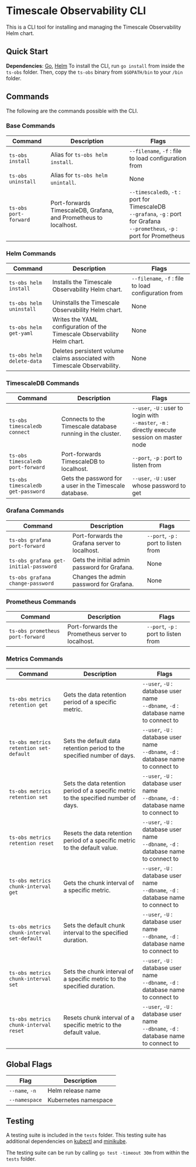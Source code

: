 # Timescale Observability CLI

This is a CLI tool for installing and managing the Timescale Observability Helm chart. 

## Quick Start

__Dependencies__: [Go](https://golang.org/doc/install), [Helm](https://helm.sh/docs/intro/install/)
To install the CLI, run `go install` from inside the `ts-obs` folder. 
Then, copy the `ts-obs` binary from `$GOPATH/bin` to your `/bin` folder. 

## Commands

The following are the commands possible with the CLI. 

### Base Commands

| Command               | Description                                                      | Flags                                                |
|-----------------------|------------------------------------------------------------------|------------------------------------------------------|
| `ts-obs install`      | Alias for `ts-obs helm install`.                                 | `--filename`, `-f` : file to load configuration from |
| `ts-obs uninstall`    | Alias for `ts-obs helm unintall`.                                | None                                                 |
| `ts-obs port-forward` | Port-forwards TimescaleDB, Grafana, and Prometheus to localhost. | `--timescaledb`, `-t` : port for TimescaleDB <br> `--grafana`, `-g` : port for Grafana <br> `--prometheus`, `-p` : port for Prometheus |

### Helm Commands

| Command                   | Description                                                               | Flags                                                |
|---------------------------|---------------------------------------------------------------------------|------------------------------------------------------|
| `ts-obs helm install`     | Installs the Timescale Observability Helm chart.                          | `--filename`, `-f` : file to load configuration from |
| `ts-obs helm uninstall`   | Uninstalls the Timescale Observability Helm chart.                        | None                                                 |
| `ts-obs helm get-yaml`    | Writes the YAML configuration of the Timescale Observability Helm chart.  | None                                                 |
| `ts-obs helm delete-data` | Deletes persistent volume claims associated with Timescale Observability. | None                                                 |

### TimescaleDB Commands

| Command                           | Description                                                | Flags                                       |
|-----------------------------------|------------------------------------------------------------|---------------------------------------------|
| `ts-obs timescaledb connect`      | Connects to the Timescale database running in the cluster. | `--user`, `-U` : user to login with <br> `--master`, `-m` : directly execute session on master node |
| `ts-obs timescaledb port-forward` | Port-forwards TimescaleDB to localhost.                    | `--port`, `-p` : port to listen from        |
| `ts-obs timescaledb get-password` | Gets the password for a user in the Timescale database.    | `--user`, `-U` : user whose password to get |

### Grafana Commands

| Command                               | Description                                    | Flags                                |
|---------------------------------------|------------------------------------------------|--------------------------------------|
| `ts-obs grafana port-forward`         | Port-forwards the Grafana server to localhost. | `--port`, `-p` : port to listen from |
| `ts-obs grafana get-initial-password` | Gets the initial admin password for Grafana.   | None                                 |
| `ts-obs grafana change-password`      | Changes the admin password for Grafana.        | None                                 |

### Prometheus Commands

| Command                          | Description                                       | Flags                                |
|----------------------------------|---------------------------------------------------|--------------------------------------|
| `ts-obs prometheus port-forward` | Port-forwards the Prometheus server to localhost. | `--port`, `-p` : port to listen from |

### Metrics Commands

| Command                                     | Description                                                                          | Flags |
|---------------------------------------------|--------------------------------------------------------------------------------------|-------|
| `ts-obs metrics retention get`              | Gets the data retention period of a specific metric.                                 | `--user`, `-U` : database user name <br> `--dbname`, `-d` : database name to connect to |
| `ts-obs metrics retention set-default`      | Sets the default data retention period to the specified number of days.              | `--user`, `-U` : database user name <br> `--dbname`, `-d` : database name to connect to |
| `ts-obs metrics retention set`              | Sets the data retention period of a specific metric to the specified number of days. | `--user`, `-U` : database user name <br> `--dbname`, `-d` : database name to connect to |
| `ts-obs metrics retention reset`            | Resets the data retention period of a specific metric to the default value.          | `--user`, `-U` : database user name <br> `--dbname`, `-d` : database name to connect to |
| `ts-obs metrics chunk-interval get`         | Gets the chunk interval of a specific metric.                                        | `--user`, `-U` : database user name <br> `--dbname`, `-d` : database name to connect to |
| `ts-obs metrics chunk-interval set-default` | Sets the default chunk interval to the specified duration.                           | `--user`, `-U` : database user name <br> `--dbname`, `-d` : database name to connect to |
| `ts-obs metrics chunk-interval set`         | Sets the chunk interval of a specific metric to the specified duration.              | `--user`, `-U` : database user name <br> `--dbname`, `-d` : database name to connect to |
| `ts-obs metrics chunk-interval reset`       | Resets chunk interval of a specific metric to the default value.                     | `--user`, `-U` : database user name <br> `--dbname`, `-d` : database name to connect to |

## Global Flags

| Flag           | Description          |
|----------------|----------------------|
| `--name`, `-n` | Helm release name    |
| `--namespace`  | Kubernetes namespace |

## Testing

A testing suite is included in the `tests` folder. This testing suite has additional dependencies on [kubectl](https://kubernetes.io/docs/tasks/tools/install-kubectl/) and [minikube](https://kubernetes.io/docs/tasks/tools/install-minikube/).

The testing suite can be run by calling `go test -timeout 30m` from within the `tests` folder. 
